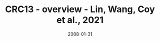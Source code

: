 ---
title: CRC13 - overview - Lin, Wang, Coy et al., 2021
image: https://labsyspharm.github.io/HTA-CRCATLAS-1/images/thumbnail-crc13-overview.jpg
date: '2008-01-31'
minerva_link: https://labsyspharm.github.io/HTA-CRCATLAS-1/minerva/crc13-overview.html
info_link: null
show_page_link: false
tag: overview
---